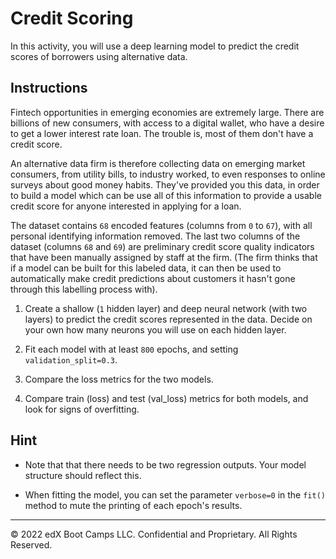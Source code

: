 # Credit Scoring

In this activity, you will use a deep learning model to predict the credit scores of borrowers using alternative data.

## Instructions

Fintech opportunities in emerging economies are extremely large. There are billions of new consumers, with access to a digital wallet, who have a desire to get a lower interest rate loan. The trouble is, most of them don't have a credit score.

An alternative data firm is therefore collecting data on emerging market consumers, from utility bills, to industry worked, to even responses to online surveys about good money habits. They've provided you this data, in order to build a model which can be use all of this information to provide a usable credit score for anyone interested in applying for a loan.

The dataset contains `68` encoded features (columns from `0` to `67`), with all personal identifying information removed. The last two columns of the dataset (columns `68` and `69`) are preliminary credit score quality indicators that have been manually assigned by staff at the firm. (The firm thinks that if a model can be built for this labeled data, it can then be used to automatically make credit predictions about customers it hasn't gone through this labelling process with).

1. Create a shallow (`1` hidden layer) and deep neural network (with two layers) to predict the credit scores represented in the data. Decide on your own how many neurons you will use on each hidden layer.

2. Fit each model with at least `800` epochs, and setting `validation_split=0.3`.

3. Compare the loss metrics for the two models.

4. Compare train (loss) and test (val_loss) metrics for both models, and look for signs of overfitting.

## Hint

* Note that that there needs to be two regression outputs. Your model structure should reflect this.

* When fitting the model, you can set the parameter `verbose=0` in the `fit()` method to mute the printing of each epoch's results.

---

© 2022 edX Boot Camps LLC. Confidential and Proprietary. All Rights Reserved.
